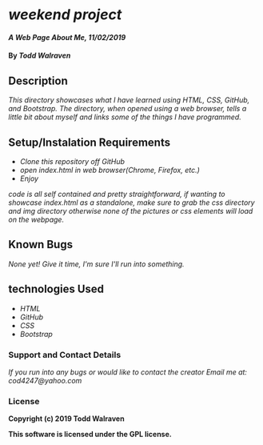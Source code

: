 # _**weekend project**_

#### _A Web Page About Me, 11/02/2019_

#### By _**Todd Walraven**_

## Description

_This directory showcases what I have learned using HTML, CSS, GitHub, and Bootstrap. The directory, when opened using a web browser, tells a little bit about myself and links some of the things I have programmed._

## Setup/Instalation Requirements

* _Clone this repository off GitHub_
* _open index.html in web browser(Chrome, Firefox, etc.)_
* _Enjoy_

_code is all self contained and pretty straightforward, if wanting to showcase index.html as a standalone, make sure to grab the css directory and img directory otherwise none of the pictures or css elements will load on the webpage._

## Known Bugs

_None yet! Give it time, I'm sure I'll run into something._

## technologies Used

* _HTML_
* _GitHub_
* _CSS_
* _Bootstrap_

### Support and Contact Details

_If you run into any bugs or would like to contact the creator Email me at: cod4247@yahoo.com_

### License

**Copyright (c) 2019 Todd Walraven**

**This software is licensed under the GPL license.**
